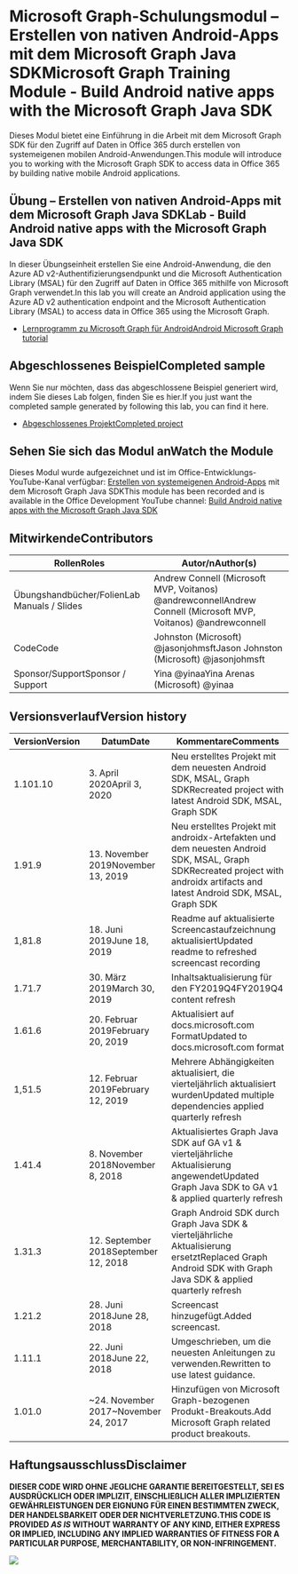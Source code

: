 # <a name="microsoft-graph-training-module---build-android-native-apps-with-the-microsoft-graph-java-sdk"></a><span data-ttu-id="6c8e4-101">Microsoft Graph-Schulungsmodul – Erstellen von nativen Android-Apps mit dem Microsoft Graph Java SDK</span><span class="sxs-lookup"><span data-stu-id="6c8e4-101">Microsoft Graph Training Module - Build Android native apps with the Microsoft Graph Java SDK</span></span>

<span data-ttu-id="6c8e4-102">Dieses Modul bietet eine Einführung in die Arbeit mit dem Microsoft Graph SDK für den Zugriff auf Daten in Office 365 durch erstellen von systemeigenen mobilen Android-Anwendungen.</span><span class="sxs-lookup"><span data-stu-id="6c8e4-102">This module will introduce you to working with the Microsoft Graph SDK to access data in Office 365 by building native mobile Android applications.</span></span>

## <a name="lab---build-android-native-apps-with-the-microsoft-graph-java-sdk"></a><span data-ttu-id="6c8e4-103">Übung – Erstellen von nativen Android-Apps mit dem Microsoft Graph Java SDK</span><span class="sxs-lookup"><span data-stu-id="6c8e4-103">Lab - Build Android native apps with the Microsoft Graph Java SDK</span></span>

<span data-ttu-id="6c8e4-104">In dieser Übungseinheit erstellen Sie eine Android-Anwendung, die den Azure AD v2-Authentifizierungsendpunkt und die Microsoft Authentication Library (MSAL) für den Zugriff auf Daten in Office 365 mithilfe von Microsoft Graph verwendet.</span><span class="sxs-lookup"><span data-stu-id="6c8e4-104">In this lab you will create an Android application using the Azure AD v2 authentication endpoint and the Microsoft Authentication Library (MSAL) to access data in Office 365 using the Microsoft Graph.</span></span>

- [<span data-ttu-id="6c8e4-105">Lernprogramm zu Microsoft Graph für Android</span><span class="sxs-lookup"><span data-stu-id="6c8e4-105">Android Microsoft Graph tutorial</span></span>](https://docs.microsoft.com/graph/tutorials/android)

## <a name="completed-sample"></a><span data-ttu-id="6c8e4-106">Abgeschlossenes Beispiel</span><span class="sxs-lookup"><span data-stu-id="6c8e4-106">Completed sample</span></span>

<span data-ttu-id="6c8e4-107">Wenn Sie nur möchten, dass das abgeschlossene Beispiel generiert wird, indem Sie dieses Lab folgen, finden Sie es hier.</span><span class="sxs-lookup"><span data-stu-id="6c8e4-107">If you just want the completed sample generated by following this lab, you can find it here.</span></span>

- [<span data-ttu-id="6c8e4-108">Abgeschlossenes Projekt</span><span class="sxs-lookup"><span data-stu-id="6c8e4-108">Completed project</span></span>](demo)

## <a name="watch-the-module"></a><span data-ttu-id="6c8e4-109">Sehen Sie sich das Modul an</span><span class="sxs-lookup"><span data-stu-id="6c8e4-109">Watch the Module</span></span>

<span data-ttu-id="6c8e4-110">Dieses Modul wurde aufgezeichnet und ist im Office-Entwicklungs-YouTube-Kanal verfügbar: [Erstellen von systemeigenen Android-Apps](https://youtu.be/BLmOmv4FSsQ) mit dem Microsoft Graph Java SDK</span><span class="sxs-lookup"><span data-stu-id="6c8e4-110">This module has been recorded and is available in the Office Development YouTube channel: [Build Android native apps with the Microsoft Graph Java SDK](https://youtu.be/BLmOmv4FSsQ)</span></span>

## <a name="contributors"></a><span data-ttu-id="6c8e4-111">Mitwirkende</span><span class="sxs-lookup"><span data-stu-id="6c8e4-111">Contributors</span></span>

| <span data-ttu-id="6c8e4-112">Rollen</span><span class="sxs-lookup"><span data-stu-id="6c8e4-112">Roles</span></span>                | <span data-ttu-id="6c8e4-113">Autor/n</span><span class="sxs-lookup"><span data-stu-id="6c8e4-113">Author(s)</span></span>                                               |
| -------------------- | ------------------------------------------------------- |
| <span data-ttu-id="6c8e4-114">Übungshandbücher/Folien</span><span class="sxs-lookup"><span data-stu-id="6c8e4-114">Lab Manuals / Slides</span></span> | <span data-ttu-id="6c8e4-115">Andrew Connell (Microsoft MVP, Voitanos) @andrewconnell</span><span class="sxs-lookup"><span data-stu-id="6c8e4-115">Andrew Connell (Microsoft MVP, Voitanos) @andrewconnell</span></span> |
| <span data-ttu-id="6c8e4-116">Code</span><span class="sxs-lookup"><span data-stu-id="6c8e4-116">Code</span></span>                 | <span data-ttu-id="6c8e4-117">Johnston (Microsoft) @jasonjohmsft</span><span class="sxs-lookup"><span data-stu-id="6c8e4-117">Jason Johnston (Microsoft) @jasonjohmsft</span></span>                |
| <span data-ttu-id="6c8e4-118">Sponsor/Support</span><span class="sxs-lookup"><span data-stu-id="6c8e4-118">Sponsor / Support</span></span>    | <span data-ttu-id="6c8e4-119">Yina @yinaa</span><span class="sxs-lookup"><span data-stu-id="6c8e4-119">Yina Arenas (Microsoft) @yinaa</span></span>                          |

## <a name="version-history"></a><span data-ttu-id="6c8e4-120">Versionsverlauf</span><span class="sxs-lookup"><span data-stu-id="6c8e4-120">Version history</span></span>

| <span data-ttu-id="6c8e4-121">Version</span><span class="sxs-lookup"><span data-stu-id="6c8e4-121">Version</span></span> | <span data-ttu-id="6c8e4-122">Datum</span><span class="sxs-lookup"><span data-stu-id="6c8e4-122">Date</span></span>               | <span data-ttu-id="6c8e4-123">Kommentare</span><span class="sxs-lookup"><span data-stu-id="6c8e4-123">Comments</span></span>                                                                   |
| ------- | ------------------ | -------------------------------------------------------------------------- |
| <span data-ttu-id="6c8e4-124">1.10</span><span class="sxs-lookup"><span data-stu-id="6c8e4-124">1.10</span></span>    | <span data-ttu-id="6c8e4-125">3. April 2020</span><span class="sxs-lookup"><span data-stu-id="6c8e4-125">April 3, 2020</span></span>      | <span data-ttu-id="6c8e4-126">Neu erstelltes Projekt mit dem neuesten Android SDK, MSAL, Graph SDK</span><span class="sxs-lookup"><span data-stu-id="6c8e4-126">Recreated project with latest Android SDK, MSAL, Graph SDK</span></span>                 |
| <span data-ttu-id="6c8e4-127">1.9</span><span class="sxs-lookup"><span data-stu-id="6c8e4-127">1.9</span></span>     | <span data-ttu-id="6c8e4-128">13. November 2019</span><span class="sxs-lookup"><span data-stu-id="6c8e4-128">November 13, 2019</span></span>  | <span data-ttu-id="6c8e4-129">Neu erstelltes Projekt mit androidx-Artefakten und dem neuesten Android SDK, MSAL, Graph SDK</span><span class="sxs-lookup"><span data-stu-id="6c8e4-129">Recreated project with androidx artifacts and latest Android SDK, MSAL, Graph SDK</span></span> |
| <span data-ttu-id="6c8e4-130">1,8</span><span class="sxs-lookup"><span data-stu-id="6c8e4-130">1.8</span></span>     | <span data-ttu-id="6c8e4-131">18. Juni 2019</span><span class="sxs-lookup"><span data-stu-id="6c8e4-131">June 18, 2019</span></span>      | <span data-ttu-id="6c8e4-132">Readme auf aktualisierte Screencastaufzeichnung aktualisiert</span><span class="sxs-lookup"><span data-stu-id="6c8e4-132">Updated readme to refreshed screencast recording</span></span>                           |
| <span data-ttu-id="6c8e4-133">1.7</span><span class="sxs-lookup"><span data-stu-id="6c8e4-133">1.7</span></span>     | <span data-ttu-id="6c8e4-134">30. März 2019</span><span class="sxs-lookup"><span data-stu-id="6c8e4-134">March 30, 2019</span></span>     | <span data-ttu-id="6c8e4-135">Inhaltsaktualisierung für den FY2019Q4</span><span class="sxs-lookup"><span data-stu-id="6c8e4-135">FY2019Q4 content refresh</span></span>                                                   |
| <span data-ttu-id="6c8e4-136">1.6</span><span class="sxs-lookup"><span data-stu-id="6c8e4-136">1.6</span></span>     | <span data-ttu-id="6c8e4-137">20. Februar 2019</span><span class="sxs-lookup"><span data-stu-id="6c8e4-137">February 20, 2019</span></span>  | <span data-ttu-id="6c8e4-138">Aktualisiert auf docs.microsoft.com Format</span><span class="sxs-lookup"><span data-stu-id="6c8e4-138">Updated to docs.microsoft.com format</span></span>                                       |
| <span data-ttu-id="6c8e4-139">1,5</span><span class="sxs-lookup"><span data-stu-id="6c8e4-139">1.5</span></span>     | <span data-ttu-id="6c8e4-140">12. Februar 2019</span><span class="sxs-lookup"><span data-stu-id="6c8e4-140">February 12, 2019</span></span>  | <span data-ttu-id="6c8e4-141">Mehrere Abhängigkeiten aktualisiert, die vierteljährlich aktualisiert wurden</span><span class="sxs-lookup"><span data-stu-id="6c8e4-141">Updated multiple dependencies applied quarterly refresh</span></span>                    |
| <span data-ttu-id="6c8e4-142">1.4</span><span class="sxs-lookup"><span data-stu-id="6c8e4-142">1.4</span></span>     | <span data-ttu-id="6c8e4-143">8. November 2018</span><span class="sxs-lookup"><span data-stu-id="6c8e4-143">November 8, 2018</span></span>   | <span data-ttu-id="6c8e4-144">Aktualisiertes Graph Java SDK auf GA v1 & vierteljährliche Aktualisierung angewendet</span><span class="sxs-lookup"><span data-stu-id="6c8e4-144">Updated Graph Java SDK to GA v1 & applied quarterly refresh</span></span>                |
| <span data-ttu-id="6c8e4-145">1.3</span><span class="sxs-lookup"><span data-stu-id="6c8e4-145">1.3</span></span>     | <span data-ttu-id="6c8e4-146">12. September 2018</span><span class="sxs-lookup"><span data-stu-id="6c8e4-146">September 12, 2018</span></span> | <span data-ttu-id="6c8e4-147">Graph Android SDK durch Graph Java SDK & vierteljährliche Aktualisierung ersetzt</span><span class="sxs-lookup"><span data-stu-id="6c8e4-147">Replaced Graph Android SDK with Graph Java SDK & applied quarterly refresh</span></span> |
| <span data-ttu-id="6c8e4-148">1.2</span><span class="sxs-lookup"><span data-stu-id="6c8e4-148">1.2</span></span>     | <span data-ttu-id="6c8e4-149">28. Juni 2018</span><span class="sxs-lookup"><span data-stu-id="6c8e4-149">June 28, 2018</span></span>      | <span data-ttu-id="6c8e4-150">Screencast hinzugefügt.</span><span class="sxs-lookup"><span data-stu-id="6c8e4-150">Added screencast.</span></span>                                                          |
| <span data-ttu-id="6c8e4-151">1.1</span><span class="sxs-lookup"><span data-stu-id="6c8e4-151">1.1</span></span>     | <span data-ttu-id="6c8e4-152">22. Juni 2018</span><span class="sxs-lookup"><span data-stu-id="6c8e4-152">June 22, 2018</span></span>      | <span data-ttu-id="6c8e4-153">Umgeschrieben, um die neuesten Anleitungen zu verwenden.</span><span class="sxs-lookup"><span data-stu-id="6c8e4-153">Rewritten to use latest guidance.</span></span>                                          |
| <span data-ttu-id="6c8e4-154">1.0</span><span class="sxs-lookup"><span data-stu-id="6c8e4-154">1.0</span></span>     | <span data-ttu-id="6c8e4-155">~24. November 2017</span><span class="sxs-lookup"><span data-stu-id="6c8e4-155">~November 24, 2017</span></span> | <span data-ttu-id="6c8e4-156">Hinzufügen von Microsoft Graph-bezogenen Produkt-Breakouts.</span><span class="sxs-lookup"><span data-stu-id="6c8e4-156">Add Microsoft Graph related product breakouts.</span></span>                             |

## <a name="disclaimer"></a><span data-ttu-id="6c8e4-157">Haftungsausschluss</span><span class="sxs-lookup"><span data-stu-id="6c8e4-157">Disclaimer</span></span>

<span data-ttu-id="6c8e4-158">**DIESER CODE  WIRD OHNE JEGLICHE GARANTIE BEREITGESTELLT, SEI ES AUSDRÜCKLICH ODER IMPLIZIT, EINSCHLIEßLICH ALLER IMPLIZIERTEN GEWÄHRLEISTUNGEN DER EIGNUNG FÜR EINEN BESTIMMTEN ZWECK, DER HANDELSBARKEIT ODER DER NICHTVERLETZUNG.**</span><span class="sxs-lookup"><span data-stu-id="6c8e4-158">**THIS CODE IS PROVIDED _AS IS_ WITHOUT WARRANTY OF ANY KIND, EITHER EXPRESS OR IMPLIED, INCLUDING ANY IMPLIED WARRANTIES OF FITNESS FOR A PARTICULAR PURPOSE, MERCHANTABILITY, OR NON-INFRINGEMENT.**</span></span>

<!-- markdownlint-disable MD033 -->
<img src="https://telemetry.sharepointpnp.com/msgraph-training-android" />
